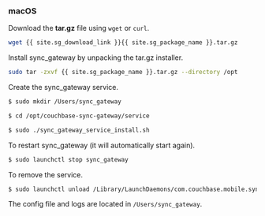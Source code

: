 ### macOS

Download the **tar.gz** file using `wget` or `curl`.

```bash
wget {{ site.sg_download_link }}{{ site.sg_package_name }}.tar.gz
```

Install sync_gateway by unpacking the tar.gz installer.

```bash
sudo tar -zxvf {{ site.sg_package_name }}.tar.gz --directory /opt
```

Create the sync_gateway service.

```bash
$ sudo mkdir /Users/sync_gateway

$ cd /opt/couchbase-sync-gateway/service

$ sudo ./sync_gateway_service_install.sh
```

To restart sync_gateway (it will automatically start again).

```bash
$ sudo launchctl stop sync_gateway
```

To remove the service.

```bash
$ sudo launchctl unload /Library/LaunchDaemons/com.couchbase.mobile.sync_gateway.plist
```

The config file and logs are located in `/Users/sync_gateway`.
